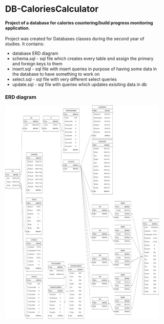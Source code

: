 # DB-CaloriesCalculator

#### Project of a database for calories countering/build progress monitoring application.  
Project was created for Databases classes during the second year of studies. 
It contains:
- database ERD diagram
- schema.sql - sql file which creates every table and assign the primary and foreign keys to them
- insert.sql - sql file with insert queries in purpose of having some data in the database to have something to work on
- select.sql - sql file with very different select queries
- update.sql - sql file with queries which updates exisiting data in db

### ERD diagram
<div style="display: table-row">
  <div style="display: table-cell;"><img src="https://github.com/CcConStanTine/DB-CaloriesCalculator/blob/master/CaloriesCalculatorERDDiagram.png" width="1600" height="700"></div>
</div>

